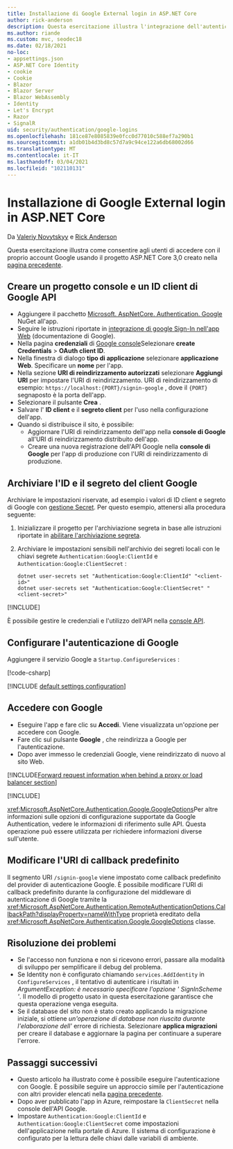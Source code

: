 ```yaml
---
title: Installazione di Google External login in ASP.NET Core
author: rick-anderson
description: Questa esercitazione illustra l'integrazione dell'autenticazione utente dell'account Google in un'app ASP.NET Core esistente.
ms.author: riande
ms.custom: mvc, seodec18
ms.date: 02/18/2021
no-loc:
- appsettings.json
- ASP.NET Core Identity
- cookie
- Cookie
- Blazor
- Blazor Server
- Blazor WebAssembly
- Identity
- Let's Encrypt
- Razor
- SignalR
uid: security/authentication/google-logins
ms.openlocfilehash: 181ce87e8085839e0fcc0d77010c588ef7a290b1
ms.sourcegitcommit: a1db01b4d3bd8c57d7a9c94ce122a6db68002d66
ms.translationtype: MT
ms.contentlocale: it-IT
ms.lasthandoff: 03/04/2021
ms.locfileid: "102110131"
---
```

# <a name="google-external-login-setup-in-aspnet-core"></a>Installazione di Google External login in ASP.NET Core

Da [Valeriy Novytskyy](https://github.com/01binary) e [Rick Anderson](https://twitter.com/RickAndMSFT)

Questa esercitazione illustra come consentire agli utenti di accedere con il proprio account Google usando il progetto ASP.NET Core 3,0 creato nella [pagina precedente](xref:security/authentication/social/index).

## <a name="create-a-google-api-console-project-and-client-id"></a>Creare un progetto console e un ID client di Google API

* Aggiungere il pacchetto [Microsoft. AspNetCore. Authentication. Google](https://www.nuget.org/packages/Microsoft.AspNetCore.Authentication.Google) NuGet all'app.
* Seguire le istruzioni riportate in [integrazione di google Sign-In nell'app Web](https://developers.google.com/identity/sign-in/web/sign-in) (documentazione di Google).
* Nella pagina **credenziali** di [Google console](https://console.developers.google.com/apis/credentials)Selezionare **create Credentials**  >  **OAuth client ID**.
* Nella finestra di dialogo **tipo di applicazione** selezionare **applicazione Web**. Specificare un **nome** per l'app.
* Nella sezione **URI di reindirizzamento autorizzati** selezionare **Aggiungi URI** per impostare l'URI di reindirizzamento. URI di reindirizzamento di esempio: `https://localhost:{PORT}/signin-google` , dove il `{PORT}` segnaposto è la porta dell'app.
* Selezionare il pulsante **Crea** .
* Salvare l' **ID client** e il **segreto client** per l'uso nella configurazione dell'app.
* Quando si distribuisce il sito, è possibile:
  * Aggiornare l'URI di reindirizzamento dell'app nella **console di Google** all'URI di reindirizzamento distribuito dell'app.
  * Creare una nuova registrazione dell'API Google nella **console di Google** per l'app di produzione con l'URI di reindirizzamento di produzione.

## <a name="store-the-google-client-id-and-secret"></a>Archiviare l'ID e il segreto del client Google

Archiviare le impostazioni riservate, ad esempio i valori di ID client e segreto di Google con [gestione Secret](xref:security/app-secrets). Per questo esempio, attenersi alla procedura seguente:

1. Inizializzare il progetto per l'archiviazione segreta in base alle istruzioni riportate in [abilitare l'archiviazione segreta](xref:security/app-secrets#enable-secret-storage).
1. Archiviare le impostazioni sensibili nell'archivio dei segreti locali con le chiavi segrete `Authentication:Google:ClientId` e `Authentication:Google:ClientSecret` :

    ```dotnetcli
    dotnet user-secrets set "Authentication:Google:ClientId" "<client-id>"
    dotnet user-secrets set "Authentication:Google:ClientSecret" "<client-secret>"
    ```

[!INCLUDE[](~/includes/environmentVarableColon.md)]

È possibile gestire le credenziali e l'utilizzo dell'API nella [console API](https://console.developers.google.com/apis/dashboard).

## <a name="configure-google-authentication"></a>Configurare l'autenticazione di Google

Aggiungere il servizio Google a `Startup.ConfigureServices` :

[!code-csharp[](~/security/authentication/social/social-code/3.x/StartupGoogle3x.cs?highlight=11-19)]

[!INCLUDE [default settings configuration](includes/default-settings2-2.md)]

## <a name="sign-in-with-google"></a>Accedere con Google

* Eseguire l'app e fare clic su **Accedi**. Viene visualizzata un'opzione per accedere con Google.
* Fare clic sul pulsante **Google** , che reindirizza a Google per l'autenticazione.
* Dopo aver immesso le credenziali Google, viene reindirizzato di nuovo al sito Web.

[!INCLUDE[Forward request information when behind a proxy or load balancer section](includes/forwarded-headers-middleware.md)]

[!INCLUDE[](includes/chain-auth-providers.md)]

<xref:Microsoft.AspNetCore.Authentication.Google.GoogleOptions>Per altre informazioni sulle opzioni di configurazione supportate da Google Authentication, vedere le informazioni di riferimento sulle API. Questa operazione può essere utilizzata per richiedere informazioni diverse sull'utente.

## <a name="change-the-default-callback-uri"></a>Modificare l'URI di callback predefinito

Il segmento URI `/signin-google` viene impostato come callback predefinito del provider di autenticazione Google. È possibile modificare l'URI di callback predefinito durante la configurazione del middleware di autenticazione di Google tramite la <xref:Microsoft.AspNetCore.Authentication.RemoteAuthenticationOptions.CallbackPath?displayProperty=nameWithType> proprietà ereditato della <xref:Microsoft.AspNetCore.Authentication.Google.GoogleOptions> classe.

## <a name="troubleshooting"></a>Risoluzione dei problemi

* Se l'accesso non funziona e non si ricevono errori, passare alla modalità di sviluppo per semplificare il debug del problema.
* Se Identity non è configurato chiamando `services.AddIdentity` in `ConfigureServices` , il tentativo di autenticare i risultati in *ArgumentException: è necessario specificare l'opzione ' SignInScheme '*. Il modello di progetto usato in questa esercitazione garantisce che questa operazione venga eseguita.
* Se il database del sito non è stato creato applicando la migrazione iniziale, si ottiene *un'operazione di database non riuscita durante l'elaborazione dell'* errore di richiesta. Selezionare **applica migrazioni** per creare il database e aggiornare la pagina per continuare a superare l'errore.

## <a name="next-steps"></a>Passaggi successivi

* Questo articolo ha illustrato come è possibile eseguire l'autenticazione con Google. È possibile seguire un approccio simile per l'autenticazione con altri provider elencati nella [pagina precedente](xref:security/authentication/social/index).
* Dopo aver pubblicato l'app in Azure, reimpostare la `ClientSecret` nella console dell'API Google.
* Impostare `Authentication:Google:ClientId` e `Authentication:Google:ClientSecret` come impostazioni dell'applicazione nella portale di Azure. Il sistema di configurazione è configurato per la lettura delle chiavi dalle variabili di ambiente.
